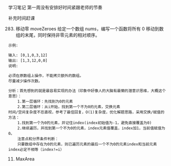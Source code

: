学习笔记
第一周没有安排好时间紧跟老师的节奏

补充时间赶课

283. 移动零 moveZeroes
	给定一个数组 nums，编写一个函数将所有 0 移动到数组的末尾，同时保持非零元素的相对顺序。

	示例:

	输入: [0,1,0,3,12]
	输出: [1,3,12,0,0]
	说明:

	必须在原数组上操作，不能拷贝额外的数组。
	尽量减少操作次数。

	分析：首先想到的就是最容易实现的办法（印象中好像人的大脑有最懒的潜意识思维，大概这个意思）：
		1.第一层循环：先找到为0的元素 
		2.第二层循环：从i开始，找到第一个不为0的元素，交换元素
	时间/空间复杂度不忍直视，参考了最佳回复，O(1)复杂度，优化解题思路，采用交换/赋值的方法：
		1.找到第一个为0的元素，并记住index(index初始值为-1，避免直接覆盖为0)
		2.继续遍历，并找到第一个不为0的元素，index元素值覆盖，index加1，当前值赋值为0。
		注意点和分界条件判断：
		只要数组中存在为0的元素，则已遍历元素的最后一个不为0的元素index和当前元素index必定不相等（index!=i）

11. MaxArea
	
